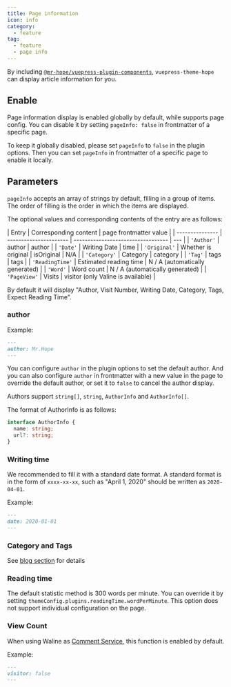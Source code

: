 ```yaml
---
title: Page information
icon: info
category:
  - feature
tag:
  - feature
  - page info
---
```


By including [`@mr-hope/vuepress-plugin-components`][components], `vuepress-theme-hope` can display article information for you.

<!-- more -->

## Enable

Page information display is enabled globally by default, while supports page config. You can disable it by setting `pageInfo: false` in frontmatter of a specific page.

To keep it globally disabled, please set `pageInfo` to `false` in the plugin options. Then you can set `pageInfo` in frontmatter of a specific page to enable it locally.

## Parameters <Badge text="Support page config" />

`pageInfo` accepts an array of strings by default, filling in a group of items. The order of filling is the order in which the items are displayed.

The optional values and corresponding contents of the entry are as follows:

| Entry           | Corresponding content  | page frontmatter value             |
| --------------- | ---------------------- | ---------------------------------- | --- |
| `'Author'`      | author                 | author                             |
| `'Date'`        | Writing Date           | time                               |
| `'Original'`    | Whether is original    | isOriginal                         | N/A |
| `'Category'`    | Category               | category                           |
| `'Tag'`         | tags                   | tags                               |
| `'ReadingTime'` | Estimated reading time | N / A (automatically generated)    |
| `'Word'`        | Word count             | N / A (automatically generated)    |
| `'PageView'`    | Visits                 | visitor (only Valine is available) |

By default it will display "Author, Visit Number, Writing Date, Category, Tags, Expect Reading Time".

### author <Badge text="Support page config" />

Example:

```md
---
author: Mr.Hope
---
```

You can configure `author` in the plugin options to set the default author. And you can also configure `author` in frontmatter with a new value in the page to override the default author, or set it to `false` to cancel the author display.

Authors support `string[]`, `string`, `AuthorInfo` and `AuthorInfo[]`.

The format of AuthorInfo is as follows:

```ts
interface AuthorInfo {
  name: string;
  url?: string;
}
```

### Writing time

We recommended to fill it with a standard date format. A standard format is in the form of `xxxx-xx-xx`, such as "April 1, 2020" should be written as `2020-04-01`.

Example:

```md
---
date: 2020-01-01
---
```

### Category and Tags

See [blog section](../blog/category-and-tags.md) for details

### Reading time

The default statistic method is 300 words per minute. You can override it by setting `themeConfig.plugins.readingTime.wordPerMinute`. This option does not support individual configuration on the page.

### View Count <Badge text="Support page config" />

When using Waline as [Comment Service](comment.md), this function is enabled by default.

Example:

```md
---
visitor: false
---
```

[components]: https://vuepress-theme-hope.github.io/v2/components/
